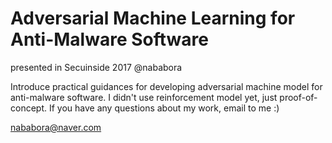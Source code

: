 # Adversarial Machine Learning for Anti-Malware Software

presented in Secuinside 2017  @nababora

Introduce practical guidances for developing adversarial machine model for anti-malware software.
I didn't use reinforcement model yet, just proof-of-concept.
If you have any questions about my work, email to me :) 

nababora@naver.com

